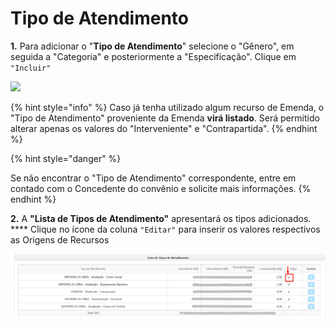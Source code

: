 # Tipo de Atendimento

**1.** Para adicionar o "**Tipo de Atendimento**" selecione o "Gênero", em seguida a "Categoria" e posteriormente a "Especificação". Clique em `"Incluir"`

![](../../../../.gitbook/assets/manual\_convenentes\_proposta\_proposta\_tipo-de-atendimento.jpg)

{% hint style="info" %}
Caso já tenha utilizado algum recurso de Emenda, o "Tipo de Atendimento" proveniente da Emenda **virá listado**. Será permitido alterar apenas os valores do "Interveniente" e "Contrapartida".
{% endhint %}

{% hint style="danger" %}

Se não encontrar o "Tipo de Atendimento" correspondente, entre em contado com o Concedente do convênio e solicite mais informações.
{% endhint %}


**2.** A **"Lista de Tipos de Atendimento"** apresentará os tipos adicionados. **** Clique no ícone da coluna `"Editar"` para inserir os valores respectivos as Origens de Recursos

![](<../../../../.gitbook/assets/image (316).png>)
